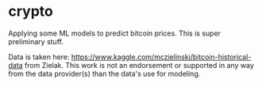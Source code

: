 # crypto

Applying some ML models to predict bitcoin prices. This is super preliminary stuff.

Data is taken here: https://www.kaggle.com/mczielinski/bitcoin-historical-data
from Zielak. 
This work is not an endorsement or supported in any way from the data provider(s) than the data's use for modeling.
